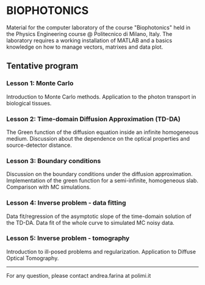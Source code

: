 # BIOPHOTONICS
Material for the computer laboratory of the course "Biophotonics" held in the Physics Engineering course @ Politecnico di Milano, Italy.
The laboratory requires a working installation of MATLAB and a basics knowledge on how to manage vectors, matrixes and data plot.

## Tentative program
### Lesson 1: Monte Carlo
Introduction to Monte Carlo methods.
Application to the photon transport in biological tissues.

### Lesson 2: Time-domain Diffusion Approximation (TD-DA)
The Green function of the diffusion equation inside an infinite homogeneous medium.
Discussion about the dependence on the optical properties and source-detector distance.

### Lesson 3: Boundary conditions
Discussion on the boundary conditions under the diffusion approximation.
Implementation of the green function for a semi-infinite, homogeneous slab.
Comparison with MC simulations.

### Lesson 4: Inverse problem - data fitting
Data fit/regression of the asymptotic slope of the time-domain solution of the TD-DA.
Data fit of the whole curve to simulated MC noisy data.

### Lesson 5: Inverse problem - tomography
Introduction to ill-posed problems and regularization.
Application to Diffuse Optical Tomography.

---
For any question, please contact andrea.farina at polimi.it

